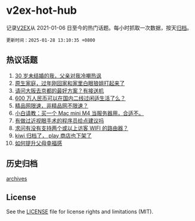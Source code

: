 # v2ex-hot-hub

 记录[V2EX](https://www.v2ex.com/)从 2021-01-06 日至今的热门话题。每小时抓取一次数据，按天[归档](archives)。

`更新时间：2025-01-28 13:10:35 +0800`

## 热议话题

1. [30 岁未结婚的我，父亲对我冷嘲热讽](https://www.v2ex.com/t/1108066)
1. [原生家庭，过年刚回家和家里白眼狼姐打起来了](https://www.v2ex.com/t/1108137)
1. [请问大阪去京都的最好方案？有接送机](https://www.v2ex.com/t/1108063)
1. [600 万人民币可以在国内二线过闲适生活了么？](https://www.v2ex.com/t/1108150)
1. [精品网限速，非精品网不限速？](https://www.v2ex.com/t/1108079)
1. [小白请教：买一个 Mac mini M4 当服务器用，合适不。](https://www.v2ex.com/t/1108122)
1. [有做过近视眼手术的程序员给点建议吗](https://www.v2ex.com/t/1108082)
1. [求问有没有支持两个或以上访客 WIFI 的路由器？](https://www.v2ex.com/t/1108107)
1. [kiwi 归档了， play 商店也下架了](https://www.v2ex.com/t/1108151)
1. [如何提升父母幸福感](https://www.v2ex.com/t/1108091)

## 历史归档

[archives](archives)

## License

See the [LICENSE](LICENSE) file for license rights and limitations (MIT).
